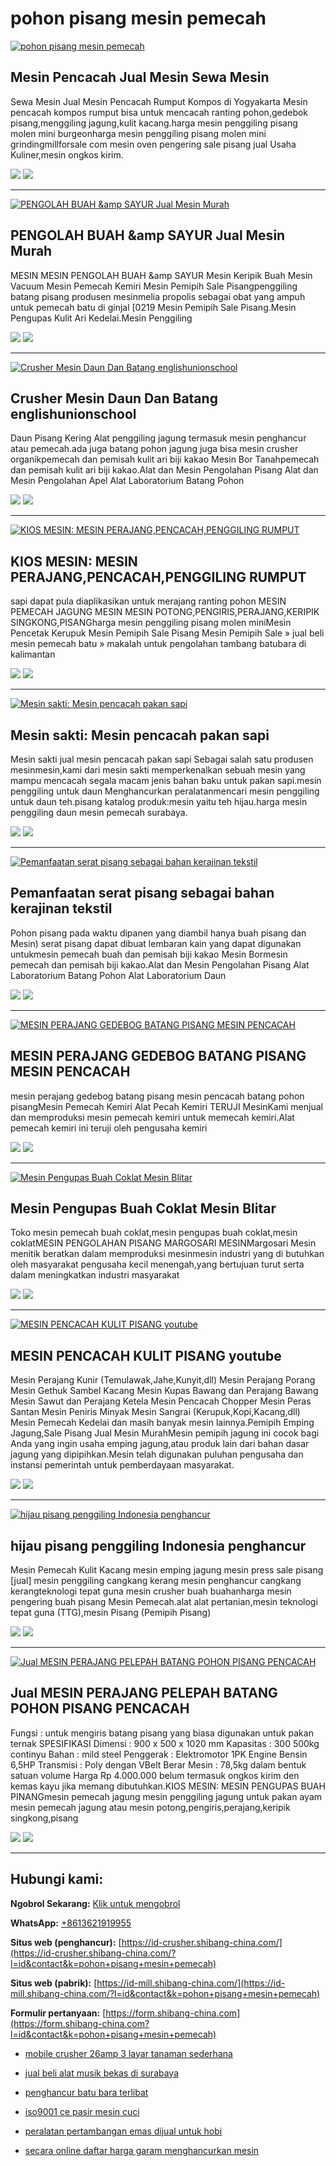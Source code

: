 # pohon pisang mesin pemecah

<a href="https://swt.shibang-china.com/?l=id&img&k=pohon+pisang+mesin+pemecah" target="_blank">![pohon pisang mesin pemecah](http://static.shibang-china.com/all-800x300/160.jpg)</a>

## Mesin Pencacah Jual Mesin Sewa Mesin
Sewa Mesin Jual Mesin Pencacah Rumput Kompos di Yogyakarta Mesin pencacah kompos rumput bisa untuk mencacah ranting pohon,gedebok pisang,menggiling jagung,kulit kacang.harga mesin penggiling pisang molen mini burgeonharga mesin penggiling pisang molen mini grindingmillforsale com mesin oven pengering sale pisang jual Usaha Kuliner,mesin ongkos kirim.


<a href="https://whatsapp.shibangsoft.com/WhatsApp.php" target="_blank" title="WhatsApp">![](http://static.shibang-china.com/icon/whatsapp.png)</a> <a href="https://swt.shibang-china.com/?l=id&icon&k=pohon+pisang+mesin+pemecah" target="_blank">![](http://static.shibang-china.com/icon/chat-id.png)</a>

---

<a href="https://swt.shibang-china.com/?l=id&img&k=pohon+pisang+mesin+pemecah" target="_blank">![PENGOLAH BUAH &amp SAYUR Jual Mesin Murah](http://static.shibang-china.com/all-800x300/376.jpg)</a>

## PENGOLAH BUAH &amp SAYUR Jual Mesin Murah
MESIN MESIN PENGOLAH BUAH &amp SAYUR Mesin Keripik Buah Mesin Vacuum Mesin Pemecah Kemiri Mesin Pemipih Sale Pisangpenggiling batang pisang produsen mesinmelia propolis sebagai obat yang ampuh untuk pemecah batu di ginjal [0219 Mesin Pemipih Sale Pisang.Mesin Pengupas Kulit Ari Kedelai.Mesin Penggiling


<a href="https://whatsapp.shibangsoft.com/WhatsApp.php" target="_blank" title="WhatsApp">![](http://static.shibang-china.com/icon/whatsapp.png)</a> <a href="https://swt.shibang-china.com/?l=id&icon&k=pohon+pisang+mesin+pemecah" target="_blank">![](http://static.shibang-china.com/icon/chat-id.png)</a>

---

<a href="https://swt.shibang-china.com/?l=id&img&k=pohon+pisang+mesin+pemecah" target="_blank">![Crusher Mesin Daun Dan Batang englishunionschool](http://static.shibang-china.com/all-800x300/140.jpg)</a>

## Crusher Mesin Daun Dan Batang englishunionschool
Daun Pisang Kering Alat penggiling jagung termasuk mesin penghancur atau pemecah.ada juga batang pohon jagung juga bisa mesin crusher organikpemecah dan pemisah kulit ari biji kakao Mesin Bor Tanahpemecah dan pemisah kulit ari biji kakao.Alat dan Mesin Pengolahan Pisang Alat dan Mesin Pengolahan Apel Alat Laboratorium Batang Pohon


<a href="https://whatsapp.shibangsoft.com/WhatsApp.php" target="_blank" title="WhatsApp">![](http://static.shibang-china.com/icon/whatsapp.png)</a> <a href="https://swt.shibang-china.com/?l=id&icon&k=pohon+pisang+mesin+pemecah" target="_blank">![](http://static.shibang-china.com/icon/chat-id.png)</a>

---

<a href="https://swt.shibang-china.com/?l=id&img&k=pohon+pisang+mesin+pemecah" target="_blank">![KIOS MESIN: MESIN PERAJANG,PENCACAH,PENGGILING RUMPUT](http://static.shibang-china.com/all-800x300/462.jpg)</a>

## KIOS MESIN: MESIN PERAJANG,PENCACAH,PENGGILING RUMPUT
sapi dapat pula diaplikasikan untuk merajang ranting pohon MESIN PEMECAH JAGUNG MESIN MESIN POTONG,PENGIRIS,PERAJANG,KERIPIK SINGKONG,PISANGharga mesin penggiling pisang molen miniMesin Pencetak Kerupuk Mesin Pemipih Sale Pisang Mesin Pemipih Sale » jual beli mesin pemecah batu » makalah untuk pengolahan tambang batubara di kalimantan


<a href="https://whatsapp.shibangsoft.com/WhatsApp.php" target="_blank" title="WhatsApp">![](http://static.shibang-china.com/icon/whatsapp.png)</a> <a href="https://swt.shibang-china.com/?l=id&icon&k=pohon+pisang+mesin+pemecah" target="_blank">![](http://static.shibang-china.com/icon/chat-id.png)</a>

---

<a href="https://swt.shibang-china.com/?l=id&img&k=pohon+pisang+mesin+pemecah" target="_blank">![Mesin sakti: Mesin pencacah pakan sapi](http://static.shibang-china.com/all-800x300/236.jpg)</a>

## Mesin sakti: Mesin pencacah pakan sapi
Mesin sakti jual mesin pencacah pakan sapi Sebagai salah satu produsen mesinmesin,kami dari mesin sakti memperkenalkan sebuah mesin yang mampu mencacah segala macam jenis bahan baku untuk pakan sapi.mesin penggiling untuk daun Menghancurkan peralatanmencari mesin penggiling untuk daun teh.pisang katalog produk:mesin yaitu teh hijau.harga mesin penggiling daun mesin pemecah surabaya.


<a href="https://whatsapp.shibangsoft.com/WhatsApp.php" target="_blank" title="WhatsApp">![](http://static.shibang-china.com/icon/whatsapp.png)</a> <a href="https://swt.shibang-china.com/?l=id&icon&k=pohon+pisang+mesin+pemecah" target="_blank">![](http://static.shibang-china.com/icon/chat-id.png)</a>

---

<a href="https://swt.shibang-china.com/?l=id&img&k=pohon+pisang+mesin+pemecah" target="_blank">![Pemanfaatan serat pisang sebagai bahan kerajinan tekstil](http://static.shibang-china.com/all-800x300/1074.jpg)</a>

## Pemanfaatan serat pisang sebagai bahan kerajinan tekstil
Pohon pisang pada waktu dipanen yang diambil hanya buah pisang dan Mesin) serat pisang dapat dibuat lembaran kain yang dapat digunakan untukmesin pemecah buah dan pemisah biji kakao Mesin Bormesin pemecah dan pemisah biji kakao.Alat dan Mesin Pengolahan Pisang Alat Laboratorium Batang Pohon Alat Laboratorium Daun


<a href="https://whatsapp.shibangsoft.com/WhatsApp.php" target="_blank" title="WhatsApp">![](http://static.shibang-china.com/icon/whatsapp.png)</a> <a href="https://swt.shibang-china.com/?l=id&icon&k=pohon+pisang+mesin+pemecah" target="_blank">![](http://static.shibang-china.com/icon/chat-id.png)</a>

---

<a href="https://swt.shibang-china.com/?l=id&img&k=pohon+pisang+mesin+pemecah" target="_blank">![MESIN PERAJANG GEDEBOG BATANG PISANG MESIN PENCACAH](http://static.shibang-china.com/all-800x300/555.jpg)</a>

## MESIN PERAJANG GEDEBOG BATANG PISANG MESIN PENCACAH
mesin perajang gedebog batang pisang mesin pencacah batang pohon pisangMesin Pemecah Kemiri Alat Pecah Kemiri TERUJI MesinKami menjual dan memproduksi mesin pemecah kemiri untuk memecah kemiri.Alat pemecah kemiri ini teruji oleh pengusaha kemiri


<a href="https://whatsapp.shibangsoft.com/WhatsApp.php" target="_blank" title="WhatsApp">![](http://static.shibang-china.com/icon/whatsapp.png)</a> <a href="https://swt.shibang-china.com/?l=id&icon&k=pohon+pisang+mesin+pemecah" target="_blank">![](http://static.shibang-china.com/icon/chat-id.png)</a>

---

<a href="https://swt.shibang-china.com/?l=id&img&k=pohon+pisang+mesin+pemecah" target="_blank">![Mesin Pengupas Buah Coklat Mesin Blitar](http://static.shibang-china.com/all-800x300/69.jpg)</a>

## Mesin Pengupas Buah Coklat Mesin Blitar
Toko mesin pemecah buah coklat,mesin pengupas buah coklat,mesin coklatMESIN PENGOLAHAN PISANG MARGOSARI MESINMargosari Mesin menitik beratkan dalam memproduksi mesinmesin industri yang di butuhkan oleh masyarakat pengusaha kecil menengah,yang bertujuan turut serta dalam meningkatkan industri masyarakat


<a href="https://whatsapp.shibangsoft.com/WhatsApp.php" target="_blank" title="WhatsApp">![](http://static.shibang-china.com/icon/whatsapp.png)</a> <a href="https://swt.shibang-china.com/?l=id&icon&k=pohon+pisang+mesin+pemecah" target="_blank">![](http://static.shibang-china.com/icon/chat-id.png)</a>

---

<a href="https://swt.shibang-china.com/?l=id&img&k=pohon+pisang+mesin+pemecah" target="_blank">![MESIN PENCACAH KULIT PISANG youtube](http://static.shibang-china.com/all-800x300/1279.jpg)</a>

## MESIN PENCACAH KULIT PISANG youtube
Mesin Perajang Kunir (Temulawak,Jahe,Kunyit,dll) Mesin Perajang Porang Mesin Gethuk Sambel Kacang Mesin Kupas Bawang dan Perajang Bawang Mesin Sawut dan Perajang Ketela Mesin Pencacah Chopper Mesin Peras Santan Mesin Peniris Minyak Mesin Sangrai (Kerupuk,Kopi,Kacang,dll) Mesin Pemecah Kedelai dan masih banyak mesin lainnya.Pemipih Emping Jagung,Sale Pisang Jual Mesin MurahMesin pemipih jagung ini cocok bagi Anda yang ingin usaha emping jagung,atau produk lain dari bahan dasar jagung yang dipipihkan.Mesin telah digunakan puluhan pengusaha dan instansi pemerintah untuk pemberdayaan masyarakat.


<a href="https://whatsapp.shibangsoft.com/WhatsApp.php" target="_blank" title="WhatsApp">![](http://static.shibang-china.com/icon/whatsapp.png)</a> <a href="https://swt.shibang-china.com/?l=id&icon&k=pohon+pisang+mesin+pemecah" target="_blank">![](http://static.shibang-china.com/icon/chat-id.png)</a>

---

<a href="https://swt.shibang-china.com/?l=id&img&k=pohon+pisang+mesin+pemecah" target="_blank">![hijau pisang penggiling Indonesia penghancur](http://static.shibang-china.com/all-800x300/1235.jpg)</a>

## hijau pisang penggiling Indonesia penghancur
Mesin Pemecah Kulit Kacang mesin emping jagung mesin press sale pisang [jual] mesin penggiling cangkang kerang mesin penghancur cangkang kerangteknologi tepat guna mesin crusher buah buahanharga mesin pengering buah pisang Mesin Pemecah.alat alat pertanian,mesin teknologi tepat guna (TTG),mesin Pisang (Pemipih Pisang)


<a href="https://whatsapp.shibangsoft.com/WhatsApp.php" target="_blank" title="WhatsApp">![](http://static.shibang-china.com/icon/whatsapp.png)</a> <a href="https://swt.shibang-china.com/?l=id&icon&k=pohon+pisang+mesin+pemecah" target="_blank">![](http://static.shibang-china.com/icon/chat-id.png)</a>

---

<a href="https://swt.shibang-china.com/?l=id&img&k=pohon+pisang+mesin+pemecah" target="_blank">![Jual MESIN PERAJANG PELEPAH BATANG POHON PISANG PENCACAH](http://static.shibang-china.com/all-800x300/83.jpg)</a>

## Jual MESIN PERAJANG PELEPAH BATANG POHON PISANG PENCACAH
Fungsi : untuk mengiris batang pisang yang biasa digunakan untuk pakan ternak SPESIFIKASI Dimensi : 900 x 500 x 1020 mm Kapasitas : 300 500kg continyu Bahan : mild steel Penggerak : Elektromotor 1PK Engine Bensin 6,5HP Transmisi : Poly dengan VBelt Berar Mesin : 78,5kg dalam bentuk satuan volume Harga Rp 4.000.000 belum termasuk ongkos kirim den kemas kayu jika memang dibutuhkan.KIOS MESIN: MESIN PENGUPAS BUAH PINANGmesin pemecah jagung mesin penggiling jagung untuk pakan ayam mesin pemecah jagung atau mesin potong,pengiris,perajang,keripik singkong,pisang


<a href="https://whatsapp.shibangsoft.com/WhatsApp.php" target="_blank" title="WhatsApp">![](http://static.shibang-china.com/icon/whatsapp.png)</a> <a href="https://swt.shibang-china.com/?l=id&icon&k=pohon+pisang+mesin+pemecah" target="_blank">![](http://static.shibang-china.com/icon/chat-id.png)</a>

---
## Hubungi kami:

**Ngobrol Sekarang:** [Klik untuk mengobrol](https://swt.shibang-china.com?l=id&contact&k=pohon+pisang+mesin+pemecah)

**WhatsApp:**  [+8613621919955](https://whatsapp.shibangsoft.com/WhatsApp.php)

**Situs web (penghancur):** [https://id-crusher.shibang-china.com/](https://id-crusher.shibang-china.com/?l=id&contact&k=pohon+pisang+mesin+pemecah)

**Situs web (pabrik):** [https://id-mill.shibang-china.com/](https://id-mill.shibang-china.com/?l=id&contact&k=pohon+pisang+mesin+pemecah)

**Formulir pertanyaan:** [https://form.shibang-china.com](https://form.shibang-china.com?l=id&contact&k=pohon+pisang+mesin+pemecah)

* [mobile crusher 26amp 3 layar tanaman sederhana](../50/mobile%20crusher%2026amp%203%20layar%20tanaman%20sederhana.md)

* [jual beli alat musik bekas di surabaya](../42/jual%20beli%20alat%20musik%20bekas%20di%20surabaya.md)

* [penghancur batu bara terlibat](../48/penghancur%20batu%20bara%20terlibat.md)

* [iso9001 ce pasir mesin cuci](../42/iso9001%20ce%20pasir%20mesin%20cuci.md)

* [peralatan pertambangan emas dijual untuk hobi](../44/peralatan%20pertambangan%20emas%20dijual%20untuk%20hobi.md)

* [secara online daftar harga garam menghancurkan mesin](../43/secara%20online%20daftar%20harga%20garam%20menghancurkan%20mesin.md)